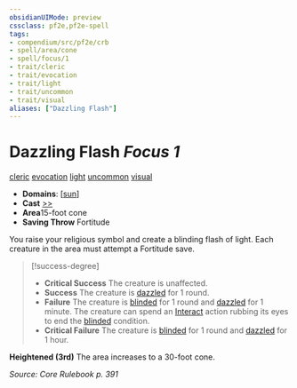 ```yaml
---
obsidianUIMode: preview
cssclass: pf2e,pf2e-spell
tags:
- compendium/src/pf2e/crb
- spell/area/cone
- spell/focus/1
- trait/cleric
- trait/evocation
- trait/light
- trait/uncommon
- trait/visual
aliases: ["Dazzling Flash"]
---
```

# Dazzling Flash *Focus 1*   
[cleric](../../Rules/traits/cleric.md)  [evocation](../../Rules/traits/evocation.md)  [light](../../Rules/traits/light.md)  [uncommon](../../Rules/traits/uncommon.md)  [visual](../../Rules/traits/visual.md)  

- **Domains**: [[sun](../setting/domains.md#Sun)]
- **Cast** [>>](../../Rules/core-rulebook/chapter-9-playing-the-game.md#Actions "Two-Action") 
- **Area**15-foot cone
- **Saving Throw** Fortitude

You raise your religious symbol and create a blinding flash of light. Each creature in the area must attempt a Fortitude save.

> [!success-degree] 
> - **Critical Success** The creature is unaffected.
> - **Success** The creature is [dazzled](../../Rules/conditions.md#Dazzled) for 1 round.
> - **Failure** The creature is [blinded](../../Rules/conditions.md#Blinded) for 1 round and [dazzled](../../Rules/conditions.md#Dazzled) for 1 minute. The creature can spend an [Interact](../../Rules/actions/interact.md) action rubbing its eyes to end the [blinded](../../Rules/conditions.md#Blinded) condition.
> - **Critical Failure** The creature is [blinded](../../Rules/conditions.md#Blinded) for 1 round and [dazzled](../../Rules/conditions.md#Dazzled) for 1 hour.

**Heightened (3rd)** The area increases to a 30-foot cone.

*Source: Core Rulebook p. 391*